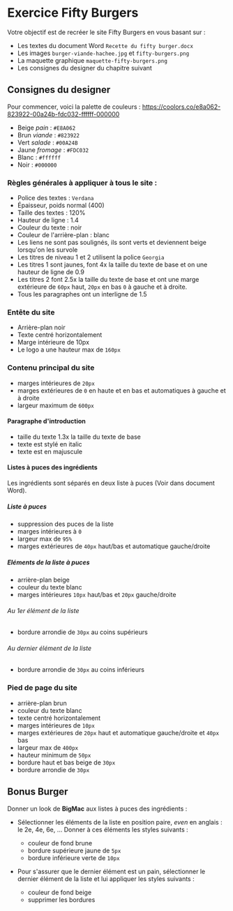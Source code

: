 # Exercice Fifty Burgers

Votre objectif est de recréer le site Fifty Burgers 
en vous basant sur :

* Les textes du document Word `Recette du fifty burger.docx`
* Les images `burger-viande-hachee.jpg` et `fifty-burgers.png`
* La maquette graphique `maquette-fifty-burgers.png`
* Les consignes du designer du chapitre suivant

## Consignes du designer

Pour commencer, voici la palette de couleurs :
https://coolors.co/e8a062-823922-00a24b-fdc032-ffffff-000000

* Beige _pain_ : `#E8A062`
* Brun _viande_ : `#823922`
* Vert _salade_ : `#00A24B`
* Jaune _fromage_ : `#FDC032`
* Blanc : `#ffffff`
* Noir : `#000000`

### Règles générales à appliquer à tous le site :

* Police des textes : `Verdana`
* Épaisseur, poids normal (400)
* Taille des textes : 120%
* Hauteur de ligne : 1.4
* Couleur du texte : noir
* Couleur de l'arrière-plan : blanc
* Les liens ne sont pas soulignés,
  ils sont verts et deviennent beige lorsqu'on les survole
* Les titres de niveau 1 et 2 utilisent la police `Georgia`
* Les titres 1 sont jaunes, font 4x la taille du texte de base
  et on une hauteur de ligne de 0.9
* Les titres 2 font 2.5x la taille du texte de base
  et ont une marge extérieure de `60px` haut,
  `20px` en bas
  `0` à gauche et à droite. 
* Tous les paragraphes ont un interligne de 1.5

### Entête du site

* Arrière-plan noir
* Texte centré horizontalement
* Marge intérieure de 10px
* Le logo a une hauteur max de `160px`

### Contenu principal du site

* marges intérieures de `20px`
* marges extérieures de `0` en haute et en bas
  et automatiques à gauche et à droite
* largeur maximum de `600px`

#### Paragraphe d'introduction

* taille du texte 1.3x la taille du texte de base
* texte est stylé en italic
* texte est en majuscule

#### Listes à puces des ingrédients

Les ingrédients sont séparés en deux liste à puces (Voir dans document Word).

##### Liste à puces

* suppression des puces de la liste
* marges intérieures à `0`
* largeur max de `95%`
* marges extérieures de `40px` haut/bas et automatique gauche/droite

##### Eléments de la liste à puces

* arrière-plan beige
* couleur du texte blanc
* marges intérieures `10px` haut/bas et `20px` gauche/droite

###### Au 1er élément de la liste
* bordure arrondie de `30px` au coins supérieurs

###### Au dernier élément de la liste
* bordure arrondie de `30px` au coins inférieurs


### Pied de page du site

* arrière-plan brun
* couleur du texte blanc
* texte centré horizontalement
* marges intérieures de `10px`
* marges extérieures de `20px`
  haut et automatique gauche/droite
  et `40px` bas
* largeur max de `400px`
* hauteur minimum de `50px`
* bordure haut et bas beige de `30px`
* bordure arrondie de `30px`

## Bonus Burger

Donner un look de **BigMac** aux listes à puces des ingrédients :

* Sélectionner les éléments de la liste
  en position paire, _even_ en anglais : le 2e, 4e, 6e, ... 
  Donner à ces éléments les styles suivants :
  * couleur de fond brune
  * bordure supérieure jaune de `5px`
  * bordure inférieure verte de `10px`
  
* Pour s'assurer que le dernier élément est un pain,
  sélectionner le dernier élément de la liste et lui appliquer les styles suivants :
  * couleur de fond beige
  * supprimer les bordures
  
